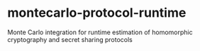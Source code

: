 # montecarlo-protocol-runtime
Monte Carlo integration for runtime estimation of homomorphic cryptography and secret sharing protocols 
